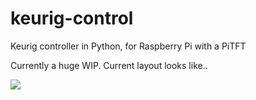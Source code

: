 keurig-control
==============

Keurig controller in Python, for Raspberry Pi with a PiTFT

Currently a huge WIP. Current layout looks like..

![](http://www.slowbro.org/keurig-test.jpg)
